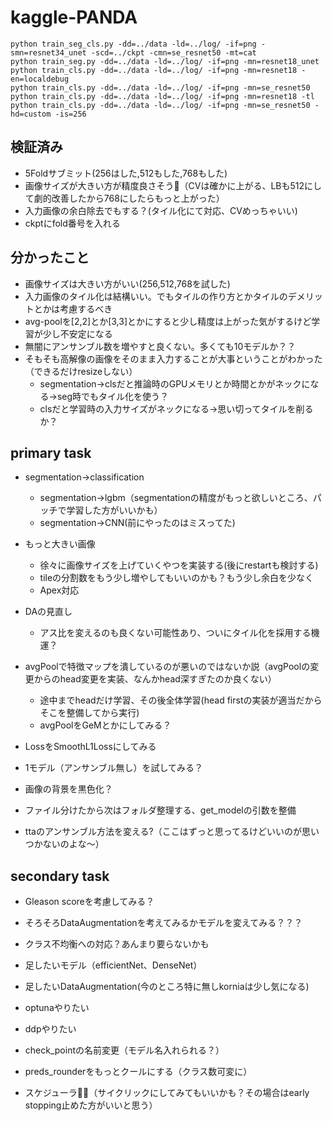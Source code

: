 # kaggle-PANDA

```
python train_seg_cls.py -dd=../data -ld=../log/ -if=png -smn=resnet34_unet -scd=../ckpt -cmn=se_resnet50 -mt=cat
python train_seg.py -dd=../data -ld=../log/ -if=png -mn=resnet18_unet
python train_cls.py -dd=../data -ld=../log/ -if=png -mn=resnet18 -en=localdebug
python train_cls.py -dd=../data -ld=../log/ -if=png -mn=se_resnet50
python train_cls.py -dd=../data -ld=../log/ -if=png -mn=resnet18 -tl
python train_cls.py -dd=../data -ld=../log/ -if=png -mn=se_resnet50 -hd=custom -is=256
```

## 検証済み
* 5Foldサブミット(256はした,512もした,768もした)
* 画像サイズが大きい方が精度良さそう（CVは確かに上がる、LBも512にして劇的改善したから768にしたらもっと上がった）
* 入力画像の余白除去でもする？(タイル化にて対応、CVめっちゃいい)
* ckptにfold番号を入れる


## 分かったこと
* 画像サイズは大きい方がいい(256,512,768を試した)
* 入力画像のタイル化は結構いい。でもタイルの作り方とかタイルのデメリットとかは考慮するべき
* avg-poolを[2,2]とか[3,3]とかにすると少し精度は上がった気がするけど学習が少し不安定になる
* 無闇にアンサンブル数を増やすと良くない。多くても10モデルか？？
* そもそも高解像の画像をそのまま入力することが大事ということがわかった（できるだけresizeしない）
    * segmentation->clsだと推論時のGPUメモリとか時間とかがネックになる→seg時でもタイル化を使う？
    * clsだと学習時の入力サイズがネックになる→思い切ってタイルを削るか？


## primary task
* segmentation→classification
    * segmentation→lgbm（segmentationの精度がもっと欲しいところ、パッチで学習した方がいいかも）
    * segmentation→CNN(前にやったのはミスってた)

* もっと大きい画像
    * 徐々に画像サイズを上げていくやつを実装する(後にrestartも検討する)
    * tileの分割数をもう少し増やしてもいいのかも？もう少し余白を少なく
    * Apex対応

* DAの見直し
    * アス比を変えるのも良くない可能性あり、ついにタイル化を採用する機運？

* avgPoolで特徴マップを潰しているのが悪いのではないか説（avgPoolの変更からのhead変更を実装、なんかhead深すぎたのか良くない）
    * 途中までheadだけ学習、その後全体学習(head firstの実装が適当だからそこを整備してから実行)
    * avgPoolをGeMとかにしてみる？
* LossをSmoothL1Lossにしてみる
* 1モデル（アンサンブル無し）を試してみる？

* 画像の背景を黒色化？
* ファイル分けたから次はフォルダ整理する、get_modelの引数を整備
* ttaのアンサンブル方法を変える?（ここはずっと思ってるけどいいのが思いつかないのよな〜）

## secondary task
* Gleason scoreを考慮してみる？
* そろそろDataAugmentationを考えてみるかモデルを変えてみる？？？
* クラス不均衡への対応？あんまり要らないかも
* 足したいモデル（efficientNet、DenseNet）
* 足したいDataAugmentation(今のところ特に無しkorniaは少し気になる)
* optunaやりたい
* ddpやりたい
* check_pointの名前変更（モデル名入れられる？）
* preds_rounderをもっとクールにする（クラス数可変に）


* スケジューラ（サイクリックにしてみてもいいかも？その場合はearly stopping止めた方がいいと思う）

